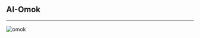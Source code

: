 ## AI-Omok

***

![omok](https://user-images.githubusercontent.com/48282708/71707199-feb57e00-2e2b-11ea-9257-977c33195025.png)
